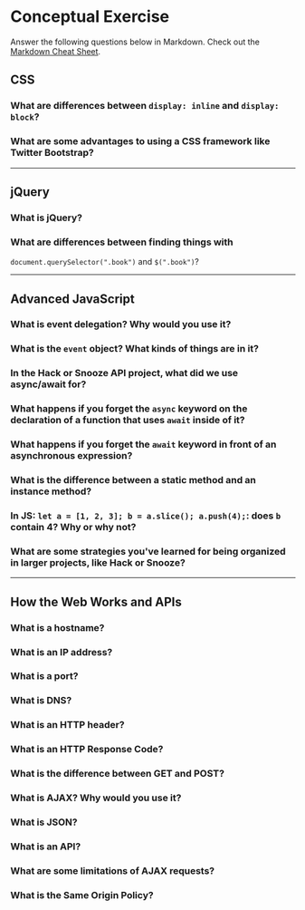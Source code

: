 # Conceptual Exercise

Answer the following questions below in Markdown. 
Check out the 
[Markdown Cheat Sheet](https://github.com/adam-p/markdown-here/wiki/Markdown-Cheatsheet).

## CSS

### What are differences between ``display: inline`` and ``display: block``?

### What are some advantages to using a CSS framework like Twitter Bootstrap?

---

## jQuery

### What is jQuery?

### What are differences between finding things with 
`document.querySelector(".book")` and `$(".book")`?

---

## Advanced JavaScript

### What is event delegation? Why would you use it?

### What is the `event` object? What kinds of things are in it?

### In the Hack or Snooze API project, what did we use async/await for?

### What happens if you forget the `async` keyword on  the declaration of a function that uses `await` inside of it?

### What happens if you forget the `await` keyword in front of an asynchronous expression?

### What is the difference between a static method and an instance method?

### In JS: `let a = [1, 2, 3]; b = a.slice(); a.push(4);`: does `b` contain 4? Why or why not? 

### What are some strategies you've learned for being organized in larger projects, like Hack or Snooze?

---

## How the Web Works and APIs

### What is a hostname?

### What is an IP address?

### What is a port?

### What is DNS?

### What is an HTTP header?

### What is an HTTP Response Code?

### What is the difference between GET and POST?

### What is AJAX? Why would you use it?

### What is JSON?

### What is an API?

### What are some limitations of AJAX requests?

### What is the Same Origin Policy?
